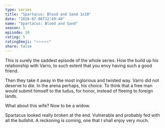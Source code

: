 ```yaml
---
type: series
title: "Spartacus: Blood and Sand 1x10"
date: "2020-07-06T22:49:48"
name: "Spartacus: Blood and Sand"
season: 1
episode: 10
rating: 5
ratingEmoji: "⭐️⭐️⭐️⭐️⭐️"
share: false
---
```


This is surely the saddest episode of the whole series. How the build up his relationship with Varro, to such extent that you envy having such a good friend.

Then they take it away in the most inglorious and twisted way. Varro did not deserve to die. In the arena perhaps, his choice. To think that a free man would submit himself to the ludus, for honor, instead of fleeing to foreign lands.

What about this wife? Now to be a widow.

Spartacus looked really broken at the end. Vulnerable and probably fed with all the bullshit. A reckoning is coming, one that I shall enjoy very much.
